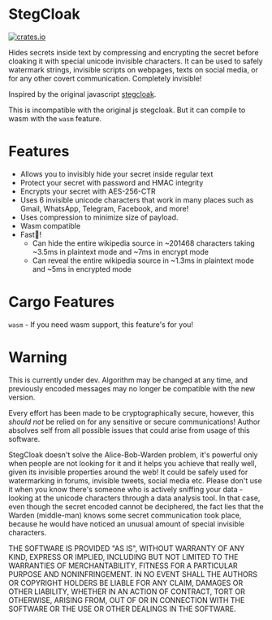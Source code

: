 # StegCloak

[![crates.io](https://img.shields.io/crates/v/stegcloak.svg)](https://crates.io/crates/stegcloak)

Hides secrets inside text by compressing and encrypting the secret before cloaking it
with special unicode invisible characters. It can be used to safely watermark strings,
invisible scripts on webpages, texts on social media, or for any other covert communication.
Completely invisible!

Inspired by the original javascript [stegcloak](https://github.com/KuroLabs/stegcloak).

This is incompatible with the original js stegcloak. But it can compile to wasm with the
`wasm` feature.

# Features

- Allows you to invisibly hide your secret inside regular text
- Protect your secret with password and HMAC integrity
- Encrypts your secret with AES-256-CTR
- Uses 6 invisible unicode characters that work in many places such as Gmail, WhatsApp, Telegram, Facebook, and more!
- Uses compression to minimize size of payload.
- Wasm compatible
- Fast🦀!
  - Can hide the entire wikipedia source in ~201468 characters taking ~3.5ms in plaintext mode and ~7ms in encrypt mode
  - Can reveal the entire wikipedia source in ~1.3ms in plaintext mode and ~5ms in encrypted mode

# Cargo Features

`wasm` - If you need wasm support, this feature's for you!

# Warning

This is currently under dev. Algorithm may be changed at any time, and previously encoded
messages may no longer be compatible with the new version.

Every effort has been made to be cryptographically secure, however, this _should not_ be
relied on for any sensitive or secure communications! Author absolves self from all possible
issues that could arise from usage of this software.

StegCloak doesn't solve the Alice-Bob-Warden problem, it's powerful only when people are not
looking for it and it helps you achieve that really well, given its invisible properties around
the web! It could be safely used for watermarking in forums, invisible tweets, social media etc.
Please don't use it when you know there's someone who is actively sniffing your data - looking at
the unicode characters through a data analysis tool. In that case, even though the secret encoded
cannot be deciphered, the fact lies that the Warden (middle-man) knows some secret communication
took place, because he would have noticed an unusual amount of special invisible characters.

THE SOFTWARE IS PROVIDED "AS IS", WITHOUT WARRANTY OF ANY KIND, EXPRESS OR IMPLIED, INCLUDING BUT NOT
LIMITED TO THE WARRANTIES OF MERCHANTABILITY, FITNESS FOR A PARTICULAR PURPOSE AND NONINFRINGEMENT.
IN NO EVENT SHALL THE AUTHORS OR COPYRIGHT HOLDERS BE LIABLE FOR ANY CLAIM, DAMAGES OR OTHER LIABILITY,
WHETHER IN AN ACTION OF CONTRACT, TORT OR OTHERWISE, ARISING FROM, OUT OF OR IN CONNECTION WITH THE SOFTWARE
OR THE USE OR OTHER DEALINGS IN THE SOFTWARE.
